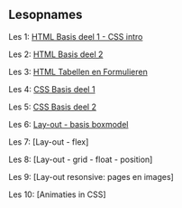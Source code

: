 ## Lesopnames


Les 1: [HTML Basis deel 1 - CSS intro](https://hogent.sharepoint.com/:v:/s/WebDevelopmentIVC2024504/EQu9F81vFaBEi2giFR_hWJQB_yYgy_OpB9UJmIRjNUnm1w?e=fcD13d&nav=eyJyZWZlcnJhbEluZm8iOnsicmVmZXJyYWxBcHAiOiJTdHJlYW1XZWJBcHAiLCJyZWZlcnJhbFZpZXciOiJTaGFyZURpYWxvZy1MaW5rIiwicmVmZXJyYWxBcHBQbGF0Zm9ybSI6IldlYiIsInJlZmVycmFsTW9kZSI6InZpZXcifX0%3D)

Les 2: [HTML Basis deel 2](https://hogent.sharepoint.com/:v:/s/WebDevelopmentIVC2024504/EdT6OoS86L5KizsctZknyF4Ba23kfgyRFZc-bLkjDL6P4Q?e=ztu13S&nav=eyJyZWZlcnJhbEluZm8iOnsicmVmZXJyYWxBcHAiOiJTdHJlYW1XZWJBcHAiLCJyZWZlcnJhbFZpZXciOiJTaGFyZURpYWxvZy1MaW5rIiwicmVmZXJyYWxBcHBQbGF0Zm9ybSI6IldlYiIsInJlZmVycmFsTW9kZSI6InZpZXcifX0%3D)

Les 3: [HTML Tabellen en Formulieren](https://hogent.sharepoint.com/:v:/s/WebDevelopmentIVC2024504/Eazba-kCj2JNvRxoRClNRi0Bow43cxMKA0VS08a2lZwXyw?e=5mahSw&nav=eyJyZWZlcnJhbEluZm8iOnsicmVmZXJyYWxBcHAiOiJTdHJlYW1XZWJBcHAiLCJyZWZlcnJhbFZpZXciOiJTaGFyZURpYWxvZy1MaW5rIiwicmVmZXJyYWxBcHBQbGF0Zm9ybSI6IldlYiIsInJlZmVycmFsTW9kZSI6InZpZXcifX0%3D)

Les 4: [CSS Basis deel 1](https://hogent.sharepoint.com/:v:/s/WebDevelopmentIVC2024504/EcUR6Obo_5pBiuC6nu2-BP8BCFUQj9J12pXFvGeIcdLEpw?e=fMPKDw&nav=eyJyZWZlcnJhbEluZm8iOnsicmVmZXJyYWxBcHAiOiJTdHJlYW1XZWJBcHAiLCJyZWZlcnJhbFZpZXciOiJTaGFyZURpYWxvZy1MaW5rIiwicmVmZXJyYWxBcHBQbGF0Zm9ybSI6IldlYiIsInJlZmVycmFsTW9kZSI6InZpZXcifX0%3D)

Les 5: [CSS Basis deel 2](https://hogent.sharepoint.com/:v:/s/WebDevelopmentIVC2024504/EXPT6Rnt5fNHsFcNEC0bcS0B81kCPm7B_5fm_-6Qtc5jfA?e=rewgsw&nav=eyJyZWZlcnJhbEluZm8iOnsicmVmZXJyYWxBcHAiOiJTdHJlYW1XZWJBcHAiLCJyZWZlcnJhbFZpZXciOiJTaGFyZURpYWxvZy1MaW5rIiwicmVmZXJyYWxBcHBQbGF0Zm9ybSI6IldlYiIsInJlZmVycmFsTW9kZSI6InZpZXcifX0%3D)

Les 6: [Lay-out - basis boxmodel](https://hogent.sharepoint.com/:v:/s/WebDevelopmentIVC2024504/EYLPqZjdJRxJuPbBM6OkwEUB0fUhiXJnzk_5PSBtd5uYdA?e=wOnBng&nav=eyJyZWZlcnJhbEluZm8iOnsicmVmZXJyYWxBcHAiOiJTdHJlYW1XZWJBcHAiLCJyZWZlcnJhbFZpZXciOiJTaGFyZURpYWxvZy1MaW5rIiwicmVmZXJyYWxBcHBQbGF0Zm9ybSI6IldlYiIsInJlZmVycmFsTW9kZSI6InZpZXcifX0%3D)

Les 7: [Lay-out - flex]

Les 8: [Lay-out - grid - float - position]

Les 9: [Lay-out resonsive: pages en images]

Les 10: [Animaties in CSS]



